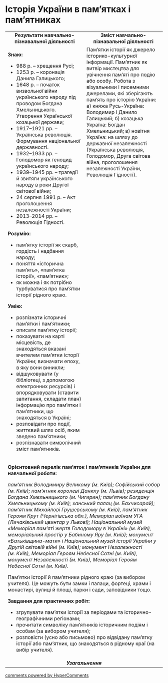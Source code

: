 <div id="hypercomments_widget" class="js-hypercomments-widget invisible"></div>

# Історія України в пам’ятках і пам’ятниках

<table>
  <tr>
    <td width="50%" align="center"><b>Результати навчально-пізнавальної діяльності</b></td>  
    <td width="50%" align="center"><b>Зміст навчально-пізнавальної діяльності</b></td>
  </tr>
  <tr>
    <td width="50%" style="vertical-align:top !important;">
<p><strong>Знаю:</strong></p>
<ul>
<li>988 р. &ndash; хрещення Русі;</li>
<li>1253 р. &ndash; коронація Данила Галицького;</li>
<li>1648 р. &ndash; початок визвольної війни українського народу під проводом Богдана Хмельницького. Утворення Української козацької держави;</li>
<li>1917&ndash;1921 рр. &ndash; Українська революція. Формування національної державності.</li>
<li>1932&ndash;1933 рр. &ndash; Голодомор як геноцид українського народу;</li>
<li>1939&ndash;1945 рр. &ndash; трагедії й звитяги українського народу в роки Другої світової війни;</li>
<li>24 серпня 1991 р. &ndash; Акт проголошення незалежності України;</li>
<li>2013&ndash;2014 рр. &ndash; Революція Гідності.</li>
</ul>
<p><strong>Розумію:</strong></p>
<ul>
<li>пам&rsquo;ятку історії&nbsp;як скарб, гордість і надбання народу;</li>
<li>поняття &laquo;історична пам&rsquo;ять&raquo;, &laquo;пам&rsquo;ятка історії&raquo;, &laquo;пам&rsquo;ятник&raquo;;</li>
<li>як можна і як потрібно турбуватися про пам&rsquo;ятки історії рідного краю.</li>
</ul>
<p><strong>У</strong><strong>мію:</strong></p>
<ul>
<li>розпізнати історичні пам&rsquo;ятки і пам&rsquo;ятники;</li>
<li>описати пам&rsquo;ятку історії;</li>
<li>показувати на карті місцевість, де знаходяться вказані вчителем пам&rsquo;ятки історії України; визначати епоху, в яку вони виникли;</li>
<li>відшуковувати (у бібліотеці, з допомогою електронних ресурсів) і впорядковувати (ставити запитання, складати план) інформацію про пам&rsquo;ятки і пам&rsquo;ятники, що знаходяться в Україні;</li>
<li>розповідати про події, життєвий шлях осіб, яким зведено пам&rsquo;ятники;</li>
<li>розпізнавати символічний зміст пам&rsquo;ятників.</li>
</ul>
</td>
    <td width="50%" style="vertical-align:top !important;">
Пам’ятки історії як джерело історико-культурної інформації. Пам’ятник як витвір мистецтва для увічнення пам’яті про подію або особу. Робота з візуальними і писемними джерелами, які зберігають пам’ять про історію України: а) княжа Русь-Україна: Володимир і Данило Галицький; б) козацька Україна: Богдан Хмельницький; в) новітня Україна: на шляху до державної незалежності (Українська революція, Голодомор, Друга світова війна, проголошення незалежності України, Революція Гідності).
</td>
  </tr>
<tr>
<td colspan="2">
<p><strong>Орієнтовний перелік пам&rsquo;яток і пам&rsquo;ятників України для навчальної роботи: </strong></p>
<p><em>пам&rsquo;ятник Володимиру Великому (м.&nbsp;Київ); Софійський собор (м.&nbsp;Київ); пам&rsquo;ятник королеві Данилу (м.&nbsp;Львів); резиденція Богдана Хмельницького (м.&nbsp;Чигирин); пам&rsquo;ятник Богдану Хмельницькому (м.&nbsp;Київ); ханський палац (м. Бахчисарай); пам&rsquo;ятник Михайлові Грушевському (м.&nbsp;Київ), пам&rsquo;ятник Героям Крут (Чернігівська обл.), Меморіал воїнам УГА (Личаківський цвинтар у Львові);</em><em> Національний музей &laquo;</em><em>Меморіал пам&rsquo;яті жертв Голодомору в Україні</em><em>&raquo; (м. Київ), меморіальний простір </em><em>у Бабиному Яру (м. Київ); монумент &laquo;Батьківщина-мати&raquo; і Національний музей історії України у Другій світовій війні (м. Київ); монумент Незалежності (м.&nbsp;Київ), Меморіал Героям Небесної Сотні (м.&nbsp;Київ), монумент Незалежності (м. Київ), Меморіал Героям Небесної Сотні (м.&nbsp;Київ)</em>.</p>
<p>Пам&rsquo;ятки історії й пам&rsquo;ятники рідного краю (за вибором учителя). Це можуть бути замки і палаци, фортеці, храми і монастирі, вулиці й площі, парки і сади, заповідники тощо.</p>
<p><strong>Завдання для практичних робіт:</strong></p>
<ul>
<li>згрупувати пам&rsquo;ятки історії за періодами та історично-географічними регіонами;</li>
<li>прочитати символіку пам&rsquo;ятників історичним подіям і особам (за вибором учителя);</li>
<li>розповісти (усно або письмово) про відвідану пам&rsquo;ятку історії&nbsp;або пам&rsquo;ятник, що знаходяться в рідному краї (на вибір учителя).</li>
</ul>
</td>
</tr>
  </tr>
<tr>
<td colspan="2" align="center"><b><i>Узагальнення</i></b></td>
</tr>
</table>

<div class="js-hypercomments-container">
<a href="http://hypercomments.com" class="hc-link" title="comments widget">comments powered by HyperComments</a>
</div>